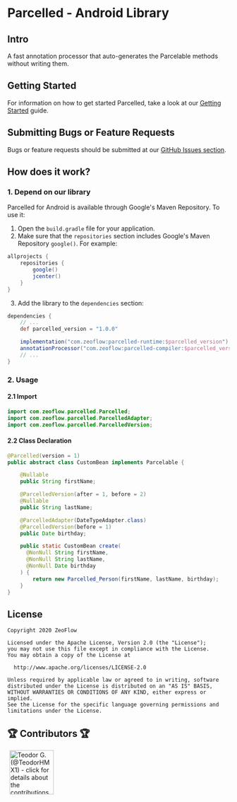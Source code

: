 # Parcelled - Android Library

## Intro
A fast annotation processor that auto-generates the Parcelable methods without writing them.

## Getting Started
For information on how to get started Parcelled, take a look at our [Getting Started](docs/getting-started.md) guide.

## Submitting Bugs or Feature Requests
Bugs or feature requests should be submitted at our [GitHub Issues section](https://github.com/zeoflow/parcelled/issues).

## How does it work?
### 1. Depend on our library

Parcelled for Android is available through Google's Maven Repository.
To use it:

1.  Open the `build.gradle` file for your application.
2.  Make sure that the `repositories` section includes Google's Maven Repository
    `google()`. For example:
```groovy
allprojects {
    repositories {
        google()
        jcenter()
    }
}
```

3.  Add the library to the `dependencies` section:
```groovy
dependencies {
    // ...
    def parcelled_version = "1.0.0"

    implementation("com.zeoflow:parcelled-runtime:$parcelled_version")
    annotationProcessor("com.zeoflow:parcelled-compiler:$parcelled_version")
    // ...
}
```

### 2. Usage
#### 2.1 Import
```java
import com.zeoflow.parcelled.Parcelled;
import com.zeoflow.parcelled.ParcelledAdapter;
import com.zeoflow.parcelled.ParcelledVersion;
```

#### 2.2 Class Declaration
```java
@Parcelled(version = 1)
public abstract class CustomBean implements Parcelable {

    @Nullable
    public String firstName;

    @ParcelledVersion(after = 1, before = 2)
    @Nullable
    public String lastName;

    @ParcelledAdapter(DateTypeAdapter.class)
    @ParcelledVersion(before = 1)
    public Date birthday;

    public static CustomBean create(
      @NonNull String firstName,
      @NonNull String lastName,
      @NonNull Date birthday
    ) {
        return new Parcelled_Person(firstName, lastName, birthday);
    }
}
```
    
## License
    Copyright 2020 ZeoFlow
    
    Licensed under the Apache License, Version 2.0 (the "License");
    you may not use this file except in compliance with the License.
    You may obtain a copy of the License at
    
      http://www.apache.org/licenses/LICENSE-2.0
    
    Unless required by applicable law or agreed to in writing, software
    distributed under the License is distributed on an "AS IS" BASIS,
    WITHOUT WARRANTIES OR CONDITIONS OF ANY KIND, either express or implied.
    See the License for the specific language governing permissions and
    limitations under the License.

## 🏆 Contributors 🏆

<!-- ZEOBOT-LIST:START - Do not remove or modify this section -->
<!-- prettier-ignore-start -->
<!-- markdownlint-disable -->
<p float="left">
<a href="docs/contributors.md#pushpin-teodor-g-teodorhmx1"><img width="100" src="https://avatars.githubusercontent.com/u/22307006?v=4" hspace=5 title='Teodor G. (@TeodorHMX1) - click for details about the contributions'></a>
</p>

<!-- markdownlint-enable -->
<!-- prettier-ignore-end -->
<!-- ZEOBOT-LIST:END -->